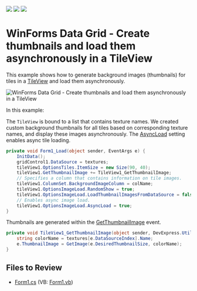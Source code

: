 <!-- default badges list -->
![](https://img.shields.io/endpoint?url=https://codecentral.devexpress.com/api/v1/VersionRange/128628953/17.1.3%2B)
[![](https://img.shields.io/badge/Open_in_DevExpress_Support_Center-FF7200?style=flat-square&logo=DevExpress&logoColor=white)](https://supportcenter.devexpress.com/ticket/details/T529326)
[![](https://img.shields.io/badge/📖_How_to_use_DevExpress_Examples-e9f6fc?style=flat-square)](https://docs.devexpress.com/GeneralInformation/403183)
<!-- default badges end -->

# WinForms Data Grid - Create thumbnails and load them asynchronously in a TileView

This example shows how to generate background images (thumbnails) for tiles in a [TileView]() and load them asynchronously.

![WinForms Data Grid - Create thumbnails and load them asynchronously in a TileView](https://raw.githubusercontent.com/DevExpress-Examples/how-to-generate-thumbnails-and-display-them-asynchronously-in-tileview-t529326/17.1.3%2B/media/winforms-grid-tileview-async-image-load.png)

In this example:

The `TileView` is bound to a list that contains texture names. We created custom background thumbnails for all tiles based on corresponding texture names, and display these images asynchronously. The [AsyncLoad](https://docs.devexpress.com/WindowsForms/DevExpress.XtraGrid.Views.Tile.TileViewOptionsImageLoad.AsyncLoad) setting enables async tile loading.

```csharp
private void Form1_Load(object sender, EventArgs e) {
    InitData();
    gridControl1.DataSource = textures;
    tileView1.OptionsTiles.ItemSize = new Size(90, 40);
    tileView1.GetThumbnailImage += TileView1_GetThumbnailImage;
    // Specifies a column that contains information on tile images.
    tileView1.ColumnSet.BackgroundImageColumn = colName;
    tileView1.OptionsImageLoad.RandomShow = true;
    tileView1.OptionsImageLoad.LoadThumbnailImagesFromDataSource = false;
    // Enables async image load.
    tileView1.OptionsImageLoad.AsyncLoad = true;
}
```

Thumbnails are generated within the [GetThumbnailImage](https://docs.devexpress.com/WindowsForms/DevExpress.XtraGrid.Views.Tile.TileView.GetThumbnailImage) event.

```csharp
private void TileView1_GetThumbnailImage(object sender, DevExpress.Utils.ThumbnailImageEventArgs e) {
    string colorName = textures[e.DataSourceIndex].Name;
    e.ThumbnailImage = GetImage(e.DesiredThumbnailSize, colorName);
}
```


## Files to Review

* [Form1.cs](./CS/TileView-ManualThumbs/Form1.cs) (VB: [Form1.vb](./VB/TileView-ManualThumbs/Form1.vb))
